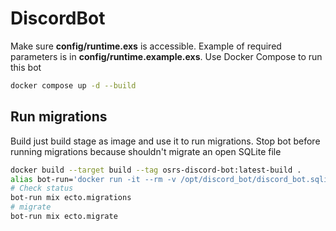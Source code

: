 # DiscordBot

Make sure **config/runtime.exs** is accessible. Example of required parameters is in **config/runtime.example.exs**.
Use Docker Compose to run this bot

```bash
docker compose up -d --build
```

## Run migrations

Build just build stage as image and use it to run migrations. Stop bot before running migrations
because shouldn't migrate an open SQLite file
```bash
docker build --target build --tag osrs-discord-bot:latest-build .
alias bot-run='docker run -it --rm -v /opt/discord_bot/discord_bot.sqlite:/opt/app/discord_bot.sqlite osrs-discord-bot:latest-build'
# Check status
bot-run mix ecto.migrations
# migrate
bot-run mix ecto.migrate
```
